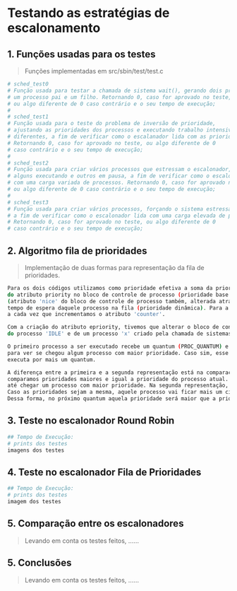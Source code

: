 # Testando as estratégias de escalonamento


## 1. Funções usadas para os testes

>Funções implementadas em src/sbin/test/test.c

```bash
# sched_test0
# Função usada para testar a chamada de sistema wait(), gerando dois processos,
# um processo pai e um filho. Retornando 0, caso for aprovado no teste,
# ou algo diferente de 0 caso contrário e o seu tempo de execução;
#
# sched_test1
# Função usada para o teste do problema de inversão de prioridade,
# ajustando as prioridades dos processos e executando trabalho intensivo em processos
# diferentes, a fim de verificar como o escalanador lida com as prioridades dinâmicas.
# Retornando 0, caso for aprovado no teste, ou algo diferente de 0
# caso contrário e o seu tempo de execução;
#
# sched_test2
# Função usada para criar vários processos que estressam o escalonador,
# alguns executando e outros em pausa, a fim de verificar como o escalonador lida
# com uma carga variada de processos. Retornando 0, caso for aprovado no teste,
# ou algo diferente de 0 caso contrário e o seu tempo de execução;
#
# sched_test3
# Função usada para criar vários processos, forçando o sistema estressar o escalonador,
# a fim de verificar como o escalonador lida com uma carga elevada de processos.
# Retornando 0, caso for aprovado no teste, ou algo diferente de 0
# caso contrário e o seu tempo de execução;
```
## 2. Algoritmo fila de prioridades

> Implementação de duas formas para representação da fila de prioridades.

```bash
Para os dois códigos utilizamos como prioridade efetiva a soma da prioridade aplicada pelo próprio sistema operacional através
do atributo priority no bloco de controle de processo (prioridade base estática), mais a prioridade escolhida de usuário
(atributo 'nice' do bloco de controle de processo também, alterada através da chamada de sistema nice()), junto com o
tempo de espera daquele processo na fila (prioridade dinâmica). Para a prioridade dinâmica, incrementamos o atributo 'epriority'
a cada vez que incrementamos o atributo 'counter'.

Com a criação do atributo epriority, tivemos que alterar o bloco de controle de processos assim como a inicialização desse atributo
do processo 'IDLE' e de um processo 'x' criado pela chamada de sistemas fork().

O primeiro processo a ser executado recebe um quantum (PROC_QUANTUM) e após o término desse quantum, ele volta para 'yields'
para ver se chegou algum processo com maior prioridade. Caso sim, esse segundo processo é escalonado, caso não, o mesmo processo
executa por mais um quantum.

A diferença entre a primeira e a segunda representação está na comparação entre as prioridades. Na primeira representação,
comparamos prioridades maiores e igual a prioridade do processo atual. Processos com a mesma prioridade revezam entre si
até chegar um processo com maior prioridade. Na segunda representação, consideramos processos apenas com prioridade maior.
Caso as prioridades sejam a mesma, aquele processo vai ficar mais um ciclo na fila e terá sua prioridade incrementada.
Dessa forma, no próximo quantum aquela prioridade será maior que a prioridade que está sendo executada.
```
## 3. Teste no escalonador Round Robin

```bash
## Tempo de Execução: 
# prints dos testes
imagens dos testes
```

## 4. Teste no escalonador Fila de Prioridades

```bash
## Tempo de Execução:
# prints dos testes
imagem dos testes
```

## 5. Comparação entre os escalonadores

> Levando em conta os testes feitos, ......

## 5. Conclusões 

> Levando em conta os testes feitos, ......

